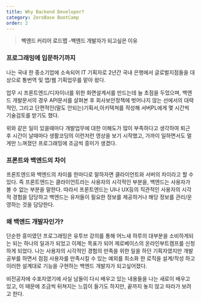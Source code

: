 ```yaml
---
title: Why Backend Developer?
category: ZeroBase BootCamp
order: 2
---
```


> **백엔드 커리어 로드맵 -백엔드 개발자가 되고싶은 이유**


###  프로그래밍에 입문하기까지

나는 국내 한 중소기업에 소속되어 IT 기획자로 2년간 국내 은행에서 글로벌지점들을 대상으로 통번역 및 앱/웹 기획업무를 맡아 왔다. 

업무 시 프론트엔드/디자이너를 위한 화면설계서를 만드는데 늘 초점을 두었으며, 
백엔드 개발문서의 경우 API문서를 살펴본 후 회사보안정책에 벗어나지 않는 선에서의 대략적인, 그리고 단편적인(말도 안되는)기획서,아키텍쳐를 작성해 서버PL에게 몇 시간씩 기술검토를 받기도 했다.  

위와 같은 일이 있을때마다 개발업무에 대한 이해도가 많이 부족하다고 생각하여 퇴근 후 시간이 날때마다 생활코딩의 이런저런 영상을 보기 시작했고, 가까이 일하면서도 멀게만 느껴졌던 프로그래밍에 조금씩 흥미가 생겼다.

###  프론트와 백엔드의 차이

프론트엔드와 백엔드의 차이를 한마디로 말하자면 클라이언트와 서버의 차이라고 할 수 있다. 즉 프론트엔드는 클라이언트라는 사용자의 시각적인 부분을, 백엔드는 사용자가 볼 수 없는 부분을 말한다. 따라서 프론트엔드는 UI나 UX등의 직관적인 사용자의 시각적 경험을 담당하고 백엔드는 유저들이 필요한 정보를 제공하거나 해당 정보를 관리/운영하는 것을 담당한다.

###  왜 백엔드 개발자인가?

단순한 흥미였던 프로그래밍은 유투브 강의를 통해 어느새 하루의 대부분을 소비하게되는 되는 하나의 일과가 되었고 이제는 목표가 되어 제로베이스의 온라인부트캠프를 신청하게 되었다. 나는 사용자의 시각적인 경험의 만족을 위한 일을 하던 기획자였지만 
개발공부를 하면서 점점 사용자를 만족시킬 수 있는 예외를 최소화 한 로직을 설계/작성 하고 이러한 설계대로 기능을 구현하는 백엔드 개발자가 되고싶어졌다.

비전공자에 수포자였기에 사실 남들이 다시 배우고 있는 내용들을 나는 새로이 배우고 있고, 이 때문에 조금씩 뒤쳐지는 느낌이 들기도 하지만, 끝까지 놓지 않고 따라가 보려고 한다. 